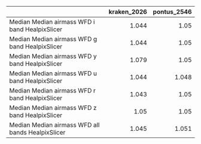 |                                                   |   kraken_2026 |   pontus_2546 |
|:--------------------------------------------------|--------------:|--------------:|
| Median Median airmass WFD i band HealpixSlicer    |         1.044 |         1.05  |
| Median Median airmass WFD g band HealpixSlicer    |         1.044 |         1.05  |
| Median Median airmass WFD y band HealpixSlicer    |         1.079 |         1.05  |
| Median Median airmass WFD u band HealpixSlicer    |         1.044 |         1.048 |
| Median Median airmass WFD r band HealpixSlicer    |         1.043 |         1.05  |
| Median Median airmass WFD z band HealpixSlicer    |         1.05  |         1.05  |
| Median Median airmass WFD all bands HealpixSlicer |         1.045 |         1.051 |
